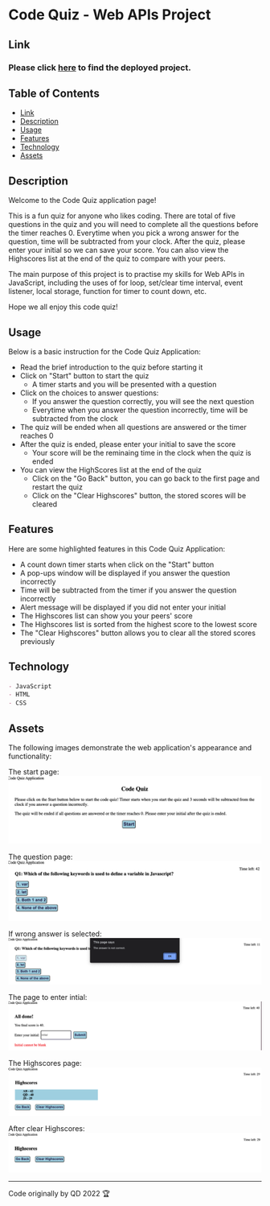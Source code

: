 # Code Quiz - Web APIs Project

## Link
### Please click [here](https://qd9069.github.io/code_quiz_api_project/) to find the deployed project.


## Table of Contents

- [Link](#link)
- [Description](#description)
- [Usage](#usage)
- [Features](#features)
- [Technology](#technology)
- [Assets](#assets)

## Description

Welcome to the Code Quiz application page!

This is a fun quiz for anyone who likes coding. There are total of five questions in the quiz and you will need to complete all the questions before the timer reaches 0. Everytime when you pick a wrong answer for the question, time will be subtracted from your clock. After the quiz, please enter your initial so we can save your score. You can also view the Highscores list at the end of the quiz to compare with your peers.

The main purpose of this project is to practise my skills for Web APIs in JavaScript, including the uses of for loop, set/clear time interval, event listener, local storage, function for timer to count down, etc.

Hope we all enjoy this code quiz! 


## Usage

Below is a basic instruction for the Code Quiz Application:
- Read the brief introduction to the quiz before starting it
- Click on "Start" button to start the quiz
    - A timer starts and you will be presented with a question
- Click on the choices to answer questions:
    - If you answer the question correctly, you will see the next question
    - Everytime when you answer the question incorrectly, time will be subtracted from the clock
- The quiz will be ended when all questions are answered or the timer reaches 0
- After the quiz is ended, please enter your initial to save the score
    - Your score will be the reminaing time in the clock when the quiz is ended
- You can view the HighScores list at the end of the quiz
    - Click on the "Go Back" button, you can go back to the first page and restart the quiz
    - Click on the "Clear Highscores" button, the stored scores will be cleared


## Features

Here are some highlighted features in this Code Quiz Application:
- A count down timer starts when click on the "Start" button
- A pop-ups window will be displayed if you answer the question incorrectly
- Time will be subtracted from the timer if you answer the question incorrectly
- Alert message will be displayed if you did not enter your initial
- The Highscores list can show you your peers' score
- The Highscores list is sorted from the highest score to the lowest score
- The "Clear Highscores" button allows you to clear all the stored scores previously


## Technology

 ```md
- JavaScript
- HTML
- CSS
```

## Assets

The following images demonstrate the web application's appearance and functionality:

The start page:
![image for Code Quiz start page](assets/images/code_quiz_start.png)

The question page:
![image for Code Quiz question](assets/images/code_quiz_question.png)

If wrong answer is selected:
![image for wrong answer](assets/images/code_quiz_wrong_answer.png)

The page to enter intial:
![image for the finish page](assets/images/code_quiz_all_done.png)

The Highscores page:
![image for Highscores list page](assets/images/code_quiz_highscores.png)

After clear Highscores:
![image for clear Highscores](assets/images/code_quiz_clear_highscores.png)

---
Code originally by QD 2022 🏆

